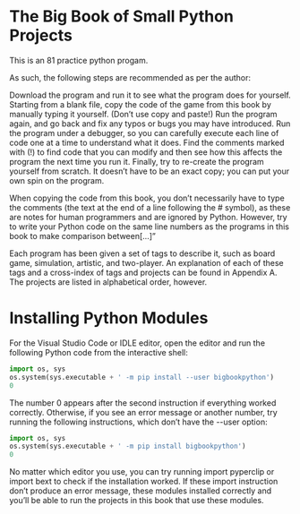 # The Big Book of Small Python Projects

This is an 81 practice python progam.

As such, the following steps are recommended as per the author:

Download the program and run it to see what the program does for yourself.
Starting from a blank file, copy the code of the game from this book by manually typing it yourself. (Don’t use copy and paste!)
Run the program again, and go back and fix any typos or bugs you may have introduced.
Run the program under a debugger, so you can carefully execute each line of code one at a time to understand what it does.
Find the comments marked with (!) to find code that you can modify and then see how this affects the program the next time you run it.
Finally, try to re-create the program yourself from scratch. It doesn’t have to be an exact copy; you can put your own spin on the program.

When copying the code from this book, you don’t necessarily have to type the comments (the text at the end of a line following the # symbol), as these are notes for human programmers and are ignored by Python. However, try to write your Python code on the same line numbers as the programs in this book to make comparison between[…]”

Each program has been given a set of tags to describe it, such as board game, simulation, artistic, and two-player. An explanation of each of these tags and a cross-index of tags and projects can be found in Appendix A. The projects are listed in alphabetical order, however.

# Installing Python Modules

For the Visual Studio Code or IDLE editor, open the editor and run the following Python code from the interactive shell:

```python
import os, sys
os.system(sys.executable + ' -m pip install --user bigbookpython')
0
```

The number 0 appears after the second instruction if everything worked correctly. Otherwise, if you see an error message or another number, try running the following instructions, which don’t have the --user option:

```python
import os, sys
os.system(sys.executable + ' -m pip install bigbookpython')
0
```

No matter which editor you use, you can try running import pyperclip or import bext to check if the installation worked. If these import instruction don’t produce an error message, these modules installed correctly and you’ll be able to run the projects in this book that use these modules.
